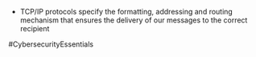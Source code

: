 - TCP/IP protocols specify the formatting, addressing and routing mechanism that ensures the delivery of our messages to the correct recipient

#CybersecurityEssentials 